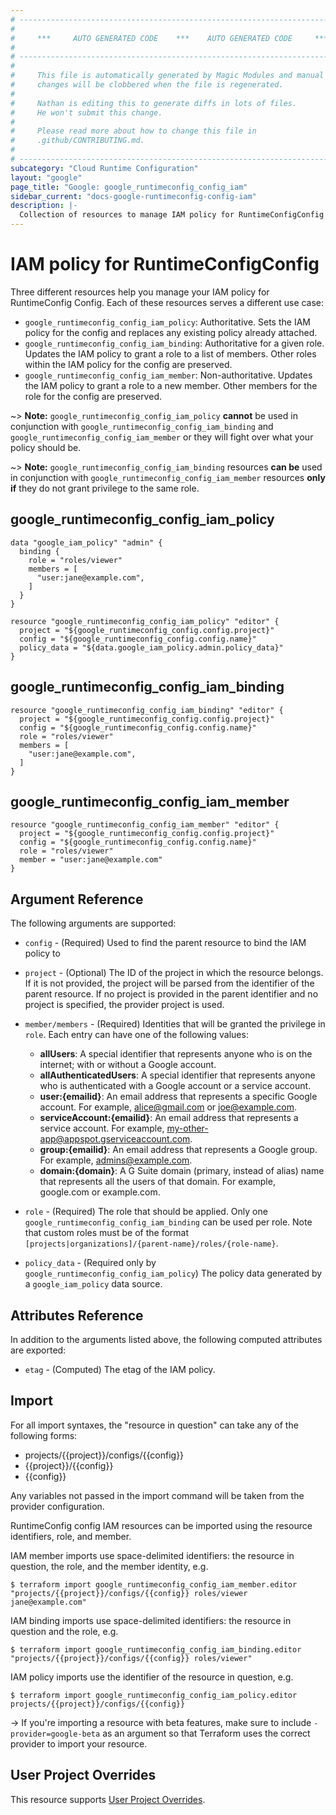 ```yaml
---
# ----------------------------------------------------------------------------
#
#     ***     AUTO GENERATED CODE    ***    AUTO GENERATED CODE     ***
#
# ----------------------------------------------------------------------------
#
#     This file is automatically generated by Magic Modules and manual
#     changes will be clobbered when the file is regenerated.
#
#     Nathan is editing this to generate diffs in lots of files.
#     He won't submit this change.
#
#     Please read more about how to change this file in
#     .github/CONTRIBUTING.md.
#
# ----------------------------------------------------------------------------
subcategory: "Cloud Runtime Configuration"
layout: "google"
page_title: "Google: google_runtimeconfig_config_iam"
sidebar_current: "docs-google-runtimeconfig-config-iam"
description: |-
  Collection of resources to manage IAM policy for RuntimeConfigConfig
---
```


# IAM policy for RuntimeConfigConfig
Three different resources help you manage your IAM policy for RuntimeConfig Config. Each of these resources serves a different use case:

* `google_runtimeconfig_config_iam_policy`: Authoritative. Sets the IAM policy for the config and replaces any existing policy already attached.
* `google_runtimeconfig_config_iam_binding`: Authoritative for a given role. Updates the IAM policy to grant a role to a list of members. Other roles within the IAM policy for the config are preserved.
* `google_runtimeconfig_config_iam_member`: Non-authoritative. Updates the IAM policy to grant a role to a new member. Other members for the role for the config are preserved.

~> **Note:** `google_runtimeconfig_config_iam_policy` **cannot** be used in conjunction with `google_runtimeconfig_config_iam_binding` and `google_runtimeconfig_config_iam_member` or they will fight over what your policy should be.

~> **Note:** `google_runtimeconfig_config_iam_binding` resources **can be** used in conjunction with `google_runtimeconfig_config_iam_member` resources **only if** they do not grant privilege to the same role.



## google\_runtimeconfig\_config\_iam\_policy

```hcl
data "google_iam_policy" "admin" {
  binding {
    role = "roles/viewer"
    members = [
      "user:jane@example.com",
    ]
  }
}

resource "google_runtimeconfig_config_iam_policy" "editor" {
  project = "${google_runtimeconfig_config.config.project}"
  config = "${google_runtimeconfig_config.config.name}"
  policy_data = "${data.google_iam_policy.admin.policy_data}"
}
```

## google\_runtimeconfig\_config\_iam\_binding

```hcl
resource "google_runtimeconfig_config_iam_binding" "editor" {
  project = "${google_runtimeconfig_config.config.project}"
  config = "${google_runtimeconfig_config.config.name}"
  role = "roles/viewer"
  members = [
    "user:jane@example.com",
  ]
}
```

## google\_runtimeconfig\_config\_iam\_member

```hcl
resource "google_runtimeconfig_config_iam_member" "editor" {
  project = "${google_runtimeconfig_config.config.project}"
  config = "${google_runtimeconfig_config.config.name}"
  role = "roles/viewer"
  member = "user:jane@example.com"
}
```

## Argument Reference

The following arguments are supported:

* `config` - (Required) Used to find the parent resource to bind the IAM policy to

* `project` - (Optional) The ID of the project in which the resource belongs.
    If it is not provided, the project will be parsed from the identifier of the parent resource. If no project is provided in the parent identifier and no project is specified, the provider project is used.

* `member/members` - (Required) Identities that will be granted the privilege in `role`.
  Each entry can have one of the following values:
  * **allUsers**: A special identifier that represents anyone who is on the internet; with or without a Google account.
  * **allAuthenticatedUsers**: A special identifier that represents anyone who is authenticated with a Google account or a service account.
  * **user:{emailid}**: An email address that represents a specific Google account. For example, alice@gmail.com or joe@example.com.
  * **serviceAccount:{emailid}**: An email address that represents a service account. For example, my-other-app@appspot.gserviceaccount.com.
  * **group:{emailid}**: An email address that represents a Google group. For example, admins@example.com.
  * **domain:{domain}**: A G Suite domain (primary, instead of alias) name that represents all the users of that domain. For example, google.com or example.com.

* `role` - (Required) The role that should be applied. Only one
    `google_runtimeconfig_config_iam_binding` can be used per role. Note that custom roles must be of the format
    `[projects|organizations]/{parent-name}/roles/{role-name}`.

* `policy_data` - (Required only by `google_runtimeconfig_config_iam_policy`) The policy data generated by
  a `google_iam_policy` data source.

## Attributes Reference

In addition to the arguments listed above, the following computed attributes are
exported:

* `etag` - (Computed) The etag of the IAM policy.

## Import

For all import syntaxes, the "resource in question" can take any of the following forms:

* projects/{{project}}/configs/{{config}}
* {{project}}/{{config}}
* {{config}}

Any variables not passed in the import command will be taken from the provider configuration.

RuntimeConfig config IAM resources can be imported using the resource identifiers, role, and member.

IAM member imports use space-delimited identifiers: the resource in question, the role, and the member identity, e.g.
```
$ terraform import google_runtimeconfig_config_iam_member.editor "projects/{{project}}/configs/{{config}} roles/viewer jane@example.com"
```

IAM binding imports use space-delimited identifiers: the resource in question and the role, e.g.
```
$ terraform import google_runtimeconfig_config_iam_binding.editor "projects/{{project}}/configs/{{config}} roles/viewer"
```

IAM policy imports use the identifier of the resource in question, e.g.
```
$ terraform import google_runtimeconfig_config_iam_policy.editor projects/{{project}}/configs/{{config}}
```

-> If you're importing a resource with beta features, make sure to include `-provider=google-beta`
as an argument so that Terraform uses the correct provider to import your resource.

## User Project Overrides

This resource supports [User Project Overrides](https://www.terraform.io/docs/providers/google/guides/provider_reference.html#user_project_override).
